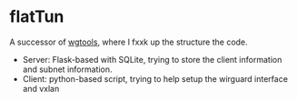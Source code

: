 # flatTun

A successor of [wgtools](https://github.com/TerenceLiu98/wgtools/tree/dev), where I fxxk up the structure the code.

* Server: Flask-based with SQLite, trying to store the client information and subnet information.
* Client: python-based script, trying to help setup the wirguard interface and vxlan


